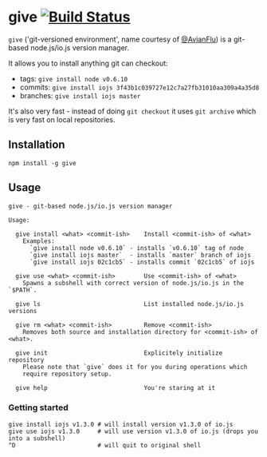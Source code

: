 # give [![Build Status](https://secure.travis-ci.org/mmalecki/give.png)](http://travis-ci.org/mmalecki/give)

`give` ('git-versioned environment', name courtesy of [@AvianFlu](https://github.com/AvianFlu)) is a git-based node.js/io.js version manager.

It allows you to install anything git can checkout:

  * tags: `give install node v0.6.10`
  * commits: `give install iojs 3f43b1c039727e12c7a27fb31010aa309a4a35d8`
  * branches: `give install iojs master`

It's also very fast - instead of doing `git checkout` it uses `git archive`
which is very fast on local repositories.

## Installation

    npm install -g give

## Usage

```
give - git-based node.js/io.js version manager

Usage:

  give install <what> <commit-ish>    Install <commit-ish> of <what>
    Examples:
      `give install node v0.6.10` - installs `v0.6.10` tag of node
      `give install iojs master`  - installs `master` branch of iojs
      `give install iojs 02c1cb5` - installs commit `02c1cb5` of iojs

  give use <what> <commit-ish>        Use <commit-ish> of <what>
    Spawns a subshell with correct version of node.js/io.js in the `$PATH`.

  give ls                             List installed node.js/io.js versions

  give rm <what> <commit-ish>         Remove <commit-ish>
    Removes both source and installation directory for <commit-ish> of <what>.

  give init                           Explicitely initialize repository
    Please note that `give` does it for you during operations which
    require repository setup.

  give help                           You're staring at it
```

### Getting started

```
give install iojs v1.3.0 # will install version v1.3.0 of io.js
give use iojs v1.3.0     # will use version v1.3.0 of io.js (drops you into a subshell)
^D                       # will quit to original shell
```
